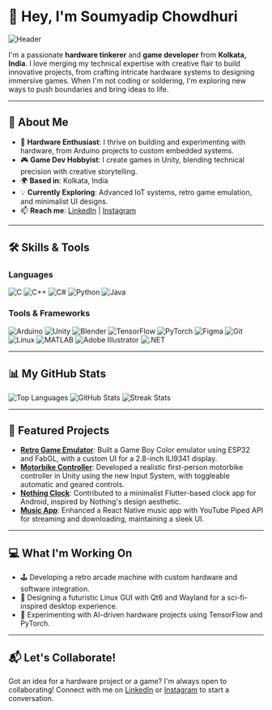 # 👋 Hey, I'm Soumyadip Chowdhuri

![Header](https://i.pinimg.com/originals/83/f6/5e/83f65e8c6efc88fabfcfbb11cf63bd8a.gif)

I'm a passionate **hardware tinkerer** and **game developer** from **Kolkata, India**. I love merging my technical expertise with creative flair to build innovative projects, from crafting intricate hardware systems to designing immersive games. When I'm not coding or soldering, I'm exploring new ways to push boundaries and bring ideas to life.

---

## 🚀 About Me

- 🔧 **Hardware Enthusiast**: I thrive on building and experimenting with hardware, from Arduino projects to custom embedded systems.
- 🎮 **Game Dev Hobbyist**: I create games in Unity, blending technical precision with creative storytelling.
- 🌍 **Based in**: Kolkata, India
- 💡 **Currently Exploring**: Advanced IoT systems, retro game emulation, and minimalist UI designs.
- 📫 **Reach me**: [LinkedIn](https://www.linkedin.com/in/soumyadip-chowdhuri-b8641b250/) | [Instagram](https://instagram.com/__vulcanx_)

---

## 🛠️ Skills & Tools

### Languages
![C](https://img.shields.io/badge/-C-05122A?style=flat&logo=c&logoColor=A8B9CC) ![C++](https://img.shields.io/badge/-C++-05122A?style=flat&logo=c%2B%2B&logoColor=00599C) ![C#](https://img.shields.io/badge/-C%23-05122A?style=flat&logo=c-sharp&logoColor=239120) ![Python](https://img.shields.io/badge/-Python-05122A?style=flat&logo=python&logoColor=3776AB) ![Java](https://img.shields.io/badge/-Java-05122A?style=flat&logo=java&logoColor=007396)

### Tools & Frameworks
![Arduino](https://img.shields.io/badge/-Arduino-05122A?style=flat&logo=arduino&logoColor=00979D) ![Unity](https://img.shields.io/badge/-Unity-05122A?style=flat&logo=unity&logoColor=FFFFFF) ![Blender](https://img.shields.io/badge/-Blender-05122A?style=flat&logo=blender&logoColor=F28C38) ![TensorFlow](https://img.shields.io/badge/-TensorFlow-05122A?style=flat&logo=tensorflow&logoColor=FF6F00) ![PyTorch](https://img.shields.io/badge/-PyTorch-05122A?style=flat&logo=pytorch&logoColor=EE4C2C) ![Figma](https://img.shields.io/badge/-Figma-05122A?style=flat&logo=figma&logoColor=F24E1E) ![Git](https://img.shields.io/badge/-Git-05122A?style=flat&logo=git&logoColor=F05032) ![Linux](https://img.shields.io/badge/-Linux-05122A?style=flat&logo=linux&logoColor=FCC624) ![MATLAB](https://img.shields.io/badge/-MATLAB-05122A?style=flat&logo=mathworks&logoColor=0076A8) ![Adobe Illustrator](https://img.shields.io/badge/-Illustrator-05122A?style=flat&logo=adobe-illustrator&logoColor=FF9A00) ![.NET](https://img.shields.io/badge/-.NET-05122A?style=flat&logo=dot-net&logoColor=512BD4)

---

## 📊 My GitHub Stats

![Top Languages](https://github-readme-stats.vercel.app/api/top-langs?username=vulcanx-2003&show_icons=true&locale=en&layout=compact&theme=radical)
![GitHub Stats](https://github-readme-stats.vercel.app/api?username=vulcanx-2003&show_icons=true&locale=en&theme=radical)
![Streak Stats](https://github-readme-streak-stats.herokuapp.com/?user=vulcanx-2003&theme=radical)

---

## 🌟 Featured Projects

- **[Retro Game Emulator](https://github.com/vulcanx-2003/retro-emulator)**: Built a Game Boy Color emulator using ESP32 and FabGL, with a custom UI for a 2.8-inch ILI9341 display.  
- **[Motorbike Controller](https://github.com/vulcanx-2003/motorbike-controller)**: Developed a realistic first-person motorbike controller in Unity using the new Input System, with toggleable automatic and geared controls.  
- **[Nothing Clock](https://github.com/vulcanx-2003/nothing-clock)**: Contributed to a minimalist Flutter-based clock app for Android, inspired by Nothing's design aesthetic.  
- **[Music App](https://github.com/vulcanx-2003/music-app)**: Enhanced a React Native music app with YouTube Piped API for streaming and downloading, maintaining a sleek UI.

---

## 💻 What I'm Working On

- 🕹️ Developing a retro arcade machine with custom hardware and software integration.
- 🎨 Designing a futuristic Linux GUI with Qt6 and Wayland for a sci-fi-inspired desktop experience.
- 🤖 Experimenting with AI-driven hardware projects using TensorFlow and PyTorch.

---

## 📬 Let's Collaborate!

Got an idea for a hardware project or a game? I'm always open to collaborating! Connect with me on [LinkedIn](https://www.linkedin.com/in/soumyadip-chowdhuri-b8641b250/) or [Instagram](https://instagram.com/__vulcanx_) to start a conversation.
